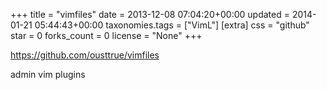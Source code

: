 +++
title = "vimfiles"
date = 2013-12-08 07:04:20+00:00
updated = 2014-01-21 05:44:43+00:00
taxonomies.tags = ["VimL"]
[extra]
css = "github"
star = 0
forks_count = 0
license = "None"
+++

<https://github.com/ousttrue/vimfiles>

admin vim plugins
